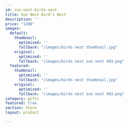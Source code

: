 ```yaml
---
id: sun-nest-birds-nest
title: Sun Nest Bird's Nest
description: ''
price: "1200"
images:
  default:
    thumbnail:
      optimized: ''
      fallback: "/images/birds nest thumbnail.jpg"
    original:
      optimized: ''
      fallback: "/images/birds nest sun nest 993.png"
  featured:
    thumbnail:
      optimized: ''
      fallback: "/images/birds nest thumbnail.jpg"
    original:
      optimized: ''
      fallback: "/images/birds nest sun nest 993.png"
category: gifts
featured: true
section: Store
layout: product

---
```

